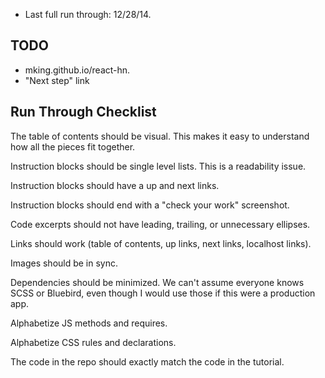 - Last full run through: 12/28/14.

TODO
---
- mking.github.io/react-hn.
- "Next step" link

Run Through Checklist
---
The table of contents should be visual. This makes it easy to understand how all the pieces fit together.

Instruction blocks should be single level lists. This is a readability issue.

Instruction blocks should have a up and next links.

Instruction blocks should end with a "check your work" screenshot.

Code excerpts should not have leading, trailing, or unnecessary ellipses.

Links should work (table of contents, up links, next links, localhost links).

Images should be in sync.

Dependencies should be minimized. We can't assume everyone knows SCSS or Bluebird, even though I would use those if this were a production app.

Alphabetize JS methods and requires.

Alphabetize CSS rules and declarations.

The code in the repo should exactly match the code in the tutorial.
